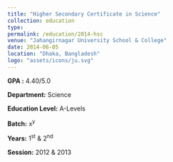 ```yaml
---
title: "Higher Secondary Certificate in Science"
collection: education
type: 
permalink: /education/2014-hsc
venue: "Jahangirnagar University School & College"
date: 2014-06-05
location: "Dhaka, Bangladesh"
logo: "assets/icons/ju.svg"
---
```


**GPA :** 4.40/5.0

**Department:** Science

**Education Level:** A-Levels

**Batch:** x<sup>y</sup>

**Years:** 1<sup>st</sup> & 2<sup>nd</sup>

**Session:** 2012 & 2013




